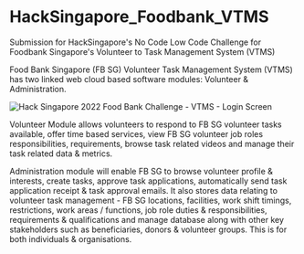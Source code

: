 # HackSingapore_Foodbank_VTMS
Submission for HackSingapore's No Code Low Code Challenge for Foodbank Singapore's Volunteer to Task Management System (VTMS)

Food Bank Singapore (FB SG) Volunteer Task Management System (VTMS)  has two linked web cloud based software modules: Volunteer & Administration.

![Hack Singapore 2022 Food Bank Challenge - VTMS - Login Screen](http://www.kaytek.co.in/images/fbsgvtms/mk_vtms_login_screen_990_528.png)

Volunteer Module allows volunteers to respond to FB SG volunteer tasks available, offer time based services, view FB SG volunteer job roles responsibilities, requirements, browse task related videos and manage their task related data & metrics.

Administration module will enable FB SG to browse volunteer profile & interests, create tasks, approve task applications, automatically send task application receipt & task approval emails. It also stores data relating to volunteer task management - FB SG locations, facilities, work shift timings, restrictions, work areas / functions, job role duties & responsibilities, requirements & qualifications and manage database along with other key stakeholders such as beneficiaries, donors & volunteer groups. This is for both individuals & organisations. 


